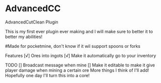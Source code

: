 # AdvancedCC

AdvancedCutClean Plugin

This is my first ever plugin ever making and I will make sure to better it to better my abilities!

#Made for pocketmine, don't know if it wil support spoons or forks

Features 
[√] Ores into ingots
[√] Make it automatically go to your inventory


TODO
[] Broadcast message when mine
[] Make it editable to make it give player damage when mining a certain ore
More things I think of I'll add! Hopefully one day I'll turn this into a core!
